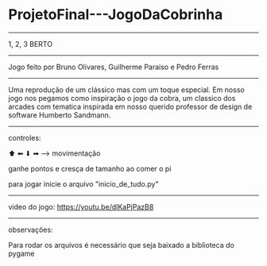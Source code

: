 # ProjetoFinal---JogoDaCobrinha
-------------------------------------------------------------

1, 2, 3 BERTO

-------------------------------------------------------------

Jogo feito por Bruno Olivares, Guilherme Paraiso e Pedro Ferras

-------------------------------------------------------------

Uma reprodução de um clássico mas com um toque especial. Em 
nosso jogo nos pegamos como inspiração o jogo da cobra, um 
classico dos arcades com tematica inspirada em nosso querido 
professor de design de software Humberto Sandmann.

-------------------------------------------------------------

controles:

   ⬆
⬅ ⬇ ➡     --> movimentação

ganhe pontos e cresça de tamanho ao comer o pi

para jogar inicie o arquivo "inicio_de_tudo.py"

-------------------------------------------------------------

video do jogo:
https://youtu.be/dlKaPjPazB8

-------------------------------------------------------------

observações:

Para rodar os arquivos é necessário que seja baixado a 
biblioteca do pygame

